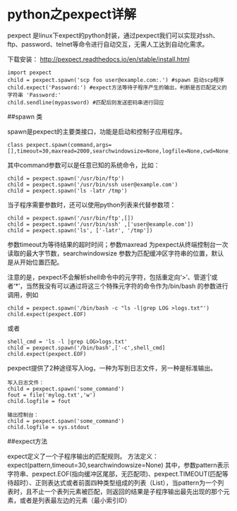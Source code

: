 # python之pexpect详解

pexpect 是linux下expect的python封装，通过pexpect我们可以实现对ssh、ftp、password、telnet等命令进行自动交互，无需人工达到自动化需求。

下载安装：
http://pexpect.readthedocs.io/en/stable/install.html

```
import pexpect
child = pexpect.spawn('scp foo user@example.com:.') #spawn 启动scp程序
child.expect('Password:') #expect方法等待子程序产生的输出，判断是否匹配定义的字符串 'Password:'
child.sendline(mypassword) #匹配后则发送密码串进行回应

```

##spawn 类

spawn是pexpect的主要类接口，功能是启动和控制子应用程序。

```
class pexpect.spawn(command,args=[],timeout=30,maxread=2000,searchwindowsize=None,logfile=None,cwd=None,env=None,ignore_sighup=True)

```
其中command参数可以是任意已知的系统命令，比如：

```
child = pexpect.spawn('/usr/bin/ftp') 
child = pexpect.spawn('/usr/bin/ssh user@example.com')
child = pexpect.spawn('ls -latr /tmp') 
```
当子程序需要参数时，还可以使用python列表来代替参数项：

```
child = pexpect.spawn('/usr/bin/ftp',[]) 
child = pexpect.spawn('/usr/bin/ssh' ,['user@example.com'])
child = pexpect.spawn('ls', ['-latr', '/tmp']) 
```
参数timeout为等待结果的超时时间；参数maxread 为pexpect从终端控制台一次读取的最大字节数，searchwindowsize 参数为匹配缓冲区字符串的位置，默认是从开始位置匹配。

注意的是，pexpect不会解析shell命令中的元字符，包括重定向‘>’、管道‘|’或者‘*’，当然我没有可以通过将这三个特殊元字符的命令作为/bin/bash 的参数进行调用，例如

```
child = pexpect.spawn('/bin/bash -c "ls -l|grep LOG >logs.txt"')
child.expect(pexpect.EOF)

```
或者

```
shell_cmd = 'ls -l |grep LOG>logs.txt'
child = pexpect.spawn('/bin/bash',['-c',shell_cmd]
child.expect(pexpect.EOF)
```

pexpect提供了2种途径写入log，一种为写到日志文件，另一种是标准输出。

```
写入日志文件：
child = pexpect.spawn('some_command')
fout = file('mylog.txt','w')
child.logfile = fout

输出控制台：
child = pexpect.spawn('some_command')
child.logfile = sys.stdout
```

##expect方法

expect定义了一个子程序输出的匹配规则。
方法定义： expect(pattern,timeout=30,searchwindowsize=None)
其中，参数pattern表示字符串、pexpect.EOF(指向缓冲区尾部，无匹配项)、pexpect.TIMEOUT(匹配等待超时）、正则表达式或者前面四种类型组成的列表（List），当pattern为一个列表时，且不止一个表列元素被匹配，则返回的结果是子程序输出最先出现的那个元素，或者是列表最左边的元素（最小索引ID）


